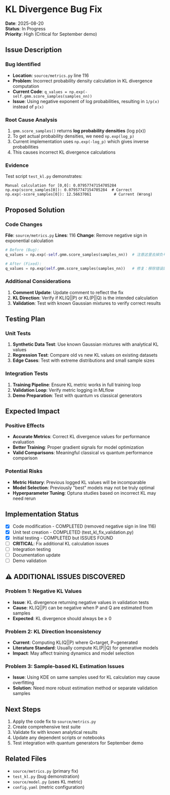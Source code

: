 # KL Divergence Bug Fix

**Date**: 2025-08-20  
**Status**: In Progress  
**Priority**: High (Critical for September demo)

## Issue Description

### Bug Identified
- **Location**: `source/metrics.py` line 116
- **Problem**: Incorrect probability density calculation in KL divergence computation
- **Current Code**: `q_values = np.exp(-self.gmm.score_samples(samples_nn))`
- **Issue**: Using negative exponent of log probabilities, resulting in `1/p(x)` instead of `p(x)`

### Root Cause Analysis
1. `gmm.score_samples()` returns **log probability densities** (log p(x))
2. To get actual probability densities, we need `np.exp(log_p)`
3. Current implementation uses `np.exp(-log_p)` which gives inverse probabilities
4. This causes incorrect KL divergence calculations

### Evidence
Test script `test_kl.py` demonstrates:
```
Manual calculation for [0,0]: 0.07957747154705284
np.exp(score_samples[0]): 0.07957747154705284  # Correct
np.exp(-score_samples[0]): 12.56637061          # Current (Wrong)
```

## Proposed Solution

### Code Changes
**File**: `source/metrics.py`
**Lines**: 116
**Change**: Remove negative sign in exponential calculation

```python
# Before (Bug):
q_values = np.exp(-self.gmm.score_samples(samples_nn))  # 注意这里去掉负号

# After (Fixed):
q_values = np.exp(self.gmm.score_samples(samples_nn))   # 修复：移除错误的负号
```

### Additional Considerations
1. **Comment Update**: Update comment to reflect the fix
2. **KL Direction**: Verify if KL(Q||P) or KL(P||Q) is the intended calculation
3. **Validation**: Test with known Gaussian mixtures to verify correct results

## Testing Plan

### Unit Tests
1. **Synthetic Data Test**: Use known Gaussian mixtures with analytical KL values
2. **Regression Test**: Compare old vs new KL values on existing datasets
3. **Edge Cases**: Test with extreme distributions and small sample sizes

### Integration Tests
1. **Training Pipeline**: Ensure KL metric works in full training loop
2. **Validation Loop**: Verify metric logging in MLflow
3. **Demo Preparation**: Test with quantum vs classical generators

## Expected Impact

### Positive Effects
- **Accurate Metrics**: Correct KL divergence values for performance evaluation
- **Better Training**: Proper gradient signals for model optimization
- **Valid Comparisons**: Meaningful classical vs quantum performance comparison

### Potential Risks
- **Metric History**: Previous logged KL values will be incomparable
- **Model Selection**: Previously "best" models may not be truly optimal
- **Hyperparameter Tuning**: Optuna studies based on incorrect KL may need rerun

## Implementation Status

- [x] Code modification - COMPLETED (removed negative sign in line 116)
- [x] Unit test creation - COMPLETED (test_kl_fix_validation.py)
- [x] Initial testing - COMPLETED but ISSUES FOUND
- [ ] **CRITICAL**: Fix additional KL calculation issues
- [ ] Integration testing
- [ ] Documentation update
- [ ] Demo validation

## ⚠️ ADDITIONAL ISSUES DISCOVERED

### Problem 1: Negative KL Values
- **Issue**: KL divergence returning negative values in validation tests
- **Cause**: KL(Q||P) can be negative when P and Q are estimated from samples
- **Expected**: KL divergence should always be ≥ 0

### Problem 2: KL Direction Inconsistency  
- **Current**: Computing KL(Q||P) where Q=target, P=generated
- **Literature Standard**: Usually compute KL(P||Q) for generative models
- **Impact**: May affect training dynamics and model selection

### Problem 3: Sample-based KL Estimation Issues
- **Issue**: Using KDE on same samples used for KL calculation may cause overfitting
- **Solution**: Need more robust estimation method or separate validation samples

## Next Steps
1. Apply the code fix to `source/metrics.py`
2. Create comprehensive test suite
3. Validate fix with known analytical results
4. Update any dependent scripts or notebooks
5. Test integration with quantum generators for September demo

## Related Files
- `source/metrics.py` (primary fix)
- `test_kl.py` (bug demonstration)
- `source/model.py` (uses KL metric)
- `config.yaml` (metric configuration)